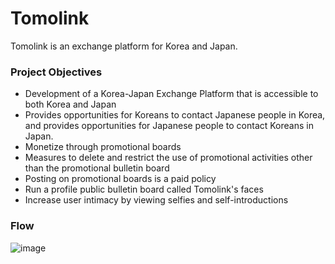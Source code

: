# Tomolink
Tomolink is an exchange platform for Korea and Japan. 

### Project Objectives
- Development of a Korea-Japan Exchange Platform that is accessible to both Korea and Japan
- Provides opportunities for Koreans to contact Japanese people in Korea, and provides opportunities for Japanese people to contact Koreans in Japan.
- Monetize through promotional boards
- Measures to delete and restrict the use of promotional activities other than the promotional bulletin board
- Posting on promotional boards is a paid policy
- Run a profile public bulletin board called Tomolink's faces
- Increase user intimacy by viewing selfies and self-introductions   
  
### Flow
![image](https://github.com/LimHyunJune/tomolink/assets/48524793/ed1812b1-6dcf-430a-acd0-6dc8b641e49d)
